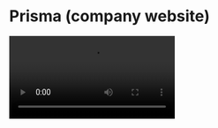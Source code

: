 # Prisma (company website)
![Watch the video](https://github.com/poojan28/Prisma/blob/master/127.0.0.1_5500_prisma_design_index.html%20-%20Google%20Chrome%202019-11-02%2020-16-54%20(1)%20(1).mp4)
